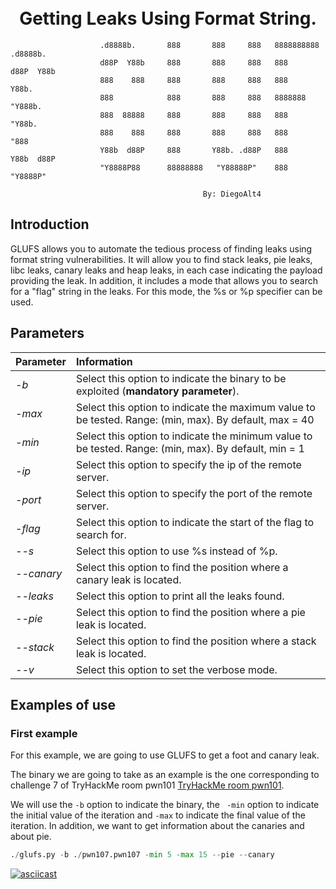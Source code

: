 <h1 align="center">
  <br>
    Getting Leaks Using Format String.
   <br>
</h1>


 ```
                     .d8888b.       888       888     888   8888888888   .d8888b.  
                     d88P  Y88b     888       888     888   888         d88P  Y88b 
                     888    888     888       888     888   888         Y88b.      
                     888            888       888     888   8888888      "Y888b.   
                     888  88888     888       888     888   888             "Y88b. 
                     888    888     888       888     888   888               "888 
                     Y88b  d88P     888       Y88b. .d88P   888         Y88b  d88P 
                     "Y8888P88      88888888   "Y88888P"    888          "Y8888P"                                                    
 
                                            By: DiegoAlt4
 ```                                          


## Introduction


GLUFS allows you to automate the tedious process of finding leaks using format string vulnerabilities. 
It will allow you to find stack leaks, pie leaks, libc leaks, canary leaks and heap leaks, in each case indicating the payload providing the leak. 
In addition, it includes a mode that allows you to search for a "flag" string in the leaks. For this mode, the %s or %p specifier can be used. 

           
## Parameters

| Parameter    | Information |
|:-------------|:-------------|
| *-b*          | Select this option to indicate the binary to be exploited (**mandatory parameter**). |
| *-max*     | Select this option to indicate the maximum value to be tested. Range: (min, max). By default, max = 40 |
| *-min*     | Select this option to indicate the minimum value to be tested. Range: (min, max). By default, min = 1 |
| *-ip*     | Select this option to specify the ip of the remote server. |
| *-port*     | Select this option to specify the port of the remote server. |
| *-flag*     | Select this option to indicate the start of the flag to search for. |
| *--s*     | Select this option to use %s instead of %p. |
| *--canary*     | Select this option to find the position where a canary leak is located. |
| *--leaks*     | Select this option to print all the leaks found. |
| *--pie*     | Select this option to find the position where a pie leak is located. |
| *--stack*     | Select this option to find the position where a stack leak is located. |
| *--v*     | Select this option to set the verbose mode. |



## Examples of use

### First example

For this example, we are going to use GLUFS to get a foot and canary leak.

The binary we are going to take as an example is the one corresponding to challenge 7 of TryHackMe room pwn101 [TryHackMe room pwn101](https://tryhackme.com/room/pwn101).

We will use the ```-b``` option to indicate the binary, the ``` -min``` option to indicate the initial value of the iteration and ```-max``` to indicate the final value of the iteration. In addition, we want to get information about the canaries and about pie. 

```python
./glufs.py -b ./pwn107.pwn107 -min 5 -max 15 --pie --canary
```

[![asciicast](https://asciinema.org/a/499913.svg)](https://asciinema.org/a/499913)




